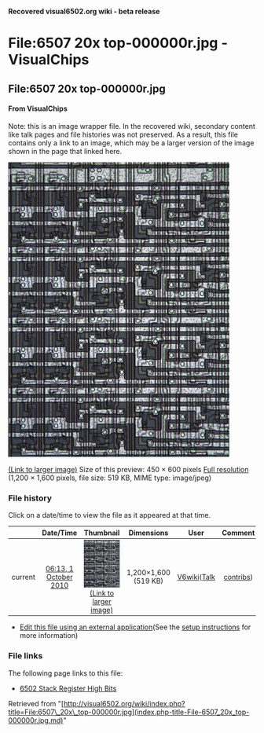 **Recovered visual6502.org wiki - beta release**

# File:6507 20x top-000000r.jpg - VisualChips

## File:6507 20x top-000000r.jpg

#### From VisualChips


Note: this is an image wrapper file. In the recovered wiki,
secondary content like talk pages and file histories was
not preserved. As a result, this file contains only a link
to an image, which may be a larger version of the image shown
in the page that linked here.

![File:6507 20x top-000000r.jpg](images/thumb/d/d2/6507_20x_top-000000r.jpg/450px-6507_20x_top-000000r.jpg)

[(Link to larger image)](images/d/d2/6507_20x_top-000000r.jpg)
Size of this preview: 450 × 600 pixels
[Full resolution](images/d/d2/6507_20x_top-000000r.jpg)‎ (1,200 × 1,600 pixels, file size: 519 KB, MIME type: image/jpeg)

### File history

Click on a date/time to view the file as it appeared at that time.

| | Date/Time | Thumbnail | Dimensions | User | Comment |
|:---:|:---:|:---:|:---:|:---:|:---:|
| current | [06:13, 1 October 2010](images/d/d2/6507_20x_top-000000r.jpg) | ![Thumbnail for version as of 06:13, 1 October 2010](images/thumb/d/d2/6507_20x_top-000000r.jpg/90px-6507_20x_top-000000r.jpg) [(Link to larger image)](images/d/d2/6507_20x_top-000000r.jpg) | 1,200×1,600 (519 KB) | [V6wiki](index.php-title-User-V6wiki.md)([Talk](index.php-title-User_talk-V6wiki.md) | [contribs](./index.php%3Ftitle=Special:Contributions/V6wiki.md)) | |

- [Edit this file using an external application](index.php-title-File-6507_20x_top-000000r.jpg.md)(See the [setup instructions](http://www.mediawiki.org/wiki/Manual:External_editors) for more information)

### File links

The following page links to this file:

- [6502 Stack Register High Bits](index.php-title-6502_Stack_Register_High_Bits.md)

Retrieved from "[http://visual6502.org/wiki/index.php?title=File:6507\_20x\_top-000000r.jpg](index.php-title-File-6507_20x_top-000000r.jpg.md)"


